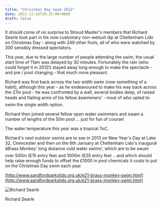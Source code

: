 ```yaml
---
title: "Christmas Day Swim 2012"
date: 2012-12-26T20:35:00+0000
draft: false
---
```

It should come of no surprise to Stroud Master's members that Richard Searle took part in his now customary non-wetsuit dip at Cheltenham Lido on Christmas Day - along with 249 other fools, all of who were watched by 300 sensibly dressed spectators.



This year, due to the large number of people attending the swim, the usual start time of 11am was delayed by 30 minutes. Fortunately the rain (who could forget it in 2012!) stayed away long enough to make the spectacle - and pre / post changing - that much more pleasant.

Richard was first back across the two width swim (now something of a habit), although this year - as he endeavoured to make his way back across the 27m pool - he was confronted by a wall, several bodies deep, of raised heads and flailing arms of his fellow âswimmers' - most of who opted to swim the single width option.

Richard then joined several fellow open water swimmers and swam a number of lengths of the 50m pool ... just for fun of course!

The water temperature this year was a tropical 7oC.

Richard's next outdoor swims are to see in 2013 on New Year's Day at Lake 32, Cirencester and then on the 6th January at Cheltenham Lido's inaugural âBrass Monkey' long distance cold water swims', which are to be swum over 500m (£15 entry fee) and 1000m (£20 entry fee) .. and which should help raise enough funds to offset the £1000 in pool chemicals it costs to put on the Christmas Day swim each year.

[http://www.sandfordparkslido.org.uk/e21-brass-monkey-swim.html](http://www.sandfordparkslido.org.uk/e21-brass-monkey-swim.html)


![Richard Searle](/images/2015/01/rschristmas-2012.jpg)

 Richard Searle

